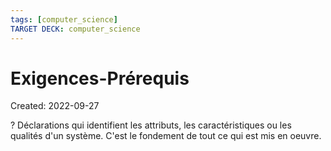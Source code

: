 ```yaml
---
tags: [computer_science] 
TARGET DECK: computer_science
---
```

# Exigences-Prérequis
Created: 2022-09-27

?
Déclarations qui identifient les attributs, les caractéristiques ou les qualités d'un système.
C'est le fondement de tout ce qui est mis en oeuvre.
<!--SR:!2022-09-30,2,230-->